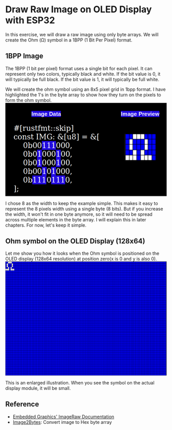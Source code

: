# Draw Raw Image on OLED Display with ESP32

In this exercise, we will draw a raw image using only byte arrays. We will create the Ohm (Ω) symbol in a 1BPP (1 Bit Per Pixel) format.

## 1BPP Image
The 1BPP (1 bit per pixel) format uses a single bit for each pixel. It can represent only two colors, typically black and white. If the bit value is 0, it will typically be full black. If the bit value is 1, it will typically be full white.

We will create the ohm symbol using an 8x5 pixel grid in 1bpp format. I have highlighted the 1's in the byte array to show how they turn on the pixels to form the ohm symbol.
<img style="display: block; margin: auto;" title="ohm symbol 1bpp image format" src="../images/embedded-graphics-image-illustration-1bpp.png"/>

I chose 8 as the width to keep the example simple. This makes it easy to represent the 8 pixels width using a single byte (8 bits). But if you increase the width, it won't fit in one byte anymore, so it will need to be spread across multiple elements in the byte array. I will explain this in later chapters. For now, let's keep it simple.

## Ohm symbol on the OLED Display (128x64)
Let me show you how it looks when the Ohm symbol is positioned on the OLED display (128x64 resolution) at position zero(x is 0 and y is also 0). 
<img style="display: block; margin: auto;" title="ohm symbol in 128x64 pixel" src="../images/resistance-128x64-oled.png"/>

This is an enlarged illustration. When you see the symbol on the actual display module, it will be small.

## Reference
- [Embedded Graphics' ImageRaw Documentation](https://docs.rs/embedded-graphics/latest/embedded_graphics/image/struct.ImageRaw.html) 
- [Image2Bytes](https://implferris.github.io/image2bytes/): Convert image to Hex byte array
